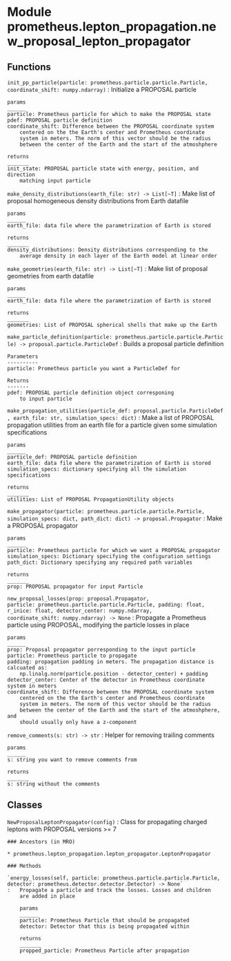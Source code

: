 Module prometheus.lepton_propagation.new_proposal_lepton_propagator
===================================================================

Functions
---------

    
`init_pp_particle(particle: prometheus.particle.particle.Particle, coordinate_shift: numpy.ndarray)`
:   Initialize a PROPOSAL particle
    
    params
    ______
    particle: Prometheus particle for which to make the PROPOSAL state
    pdef: PROPOSAL particle definition
    coordinate_shift: Difference between the PROPOSAL coordinate system
        centered on the the Earth's center and Prometheus coordinate
        system in meters. The norm of this vector should be the radius
        between the center of the Earth and the start of the atmoshphere
    
    returns
    _______
    init_state: PROPOSAL particle state with energy, position, and direction
        matching input particle

    
`make_density_distributions(earth_file: str) ‑> List[~T]`
:   Make list of proposal homogeneous density distributions from
    Earth datafile
    
    params
    ______
    earth_file: data file where the parametrization of Earth is stored
    
    returns
    _______
    density_distributions: Density distributions corresponding to the 
        average density in each layer of the Earth model at linear order

    
`make_geometries(earth_file: str) ‑> List[~T]`
:   Make list of proposal geometries from earth datafile
    
    params
    ______
    earth_file: data file where the parametrization of Earth is stored
    
    returns
    _______
    geometries: List of PROPOSAL spherical shells that make up the Earth

    
`make_particle_definition(particle: prometheus.particle.particle.Particle) ‑> proposal.particle.ParticleDef`
:   Builds a proposal particle definition
    
    Parameters
    ----------
    particle: Prometheus particle you want a ParticleDef for
    
    Returns
    -------
    pdef: PROPOSAL particle definition object corresponing
        to input particle

    
`make_propagation_utilities(particle_def: proposal.particle.ParticleDef, earth_file: str, simulation_specs: dict)`
:   Make a list of PROPOSAL propagation utilities from an earth file
        for a particle given some simulation specifications
    
    params
    ______
    particle_def: PROPOSAL particle definition
    earth_file: data file where the parametrization of Earth is stored
    simulation_specs: dictionary specifying all the simulation specifications
    
    returns
    _______
    utilities: List of PROPOSAL PropagationUtility objects

    
`make_propagator(particle: prometheus.particle.particle.Particle, simulation_specs: dict, path_dict: dict) ‑> proposal.Propagator`
:   Make a PROPOSAL propagator
    
    params
    ______
    particle: Prometheus particle for which we want a PROPOSAL propagator
    simulation_specs: Dictionary specifying the configuration settings
    path_dict: Dictionary specifying any required path variables
    
    returns
    _______
    prop: PROPOSAL propagator for input Particle

    
`new_proposal_losses(prop: proposal.Propagator, particle: prometheus.particle.particle.Particle, padding: float, r_inice: float, detector_center: numpy.ndarray, coordinate_shift: numpy.ndarray) ‑> None`
:   Propagate a Prometheus particle using PROPOSAL, modifying the particle
    losses in place
    
    params
    ______
    prop: Proposal propagator porresponding to the input particle
    particle: Prometheus particle to propagate
    padding: propagation padding in meters. The propagation distance is calcuated as:
        np.linalg.norm(particle.position - detector_center) + padding
    detector_center: Center of the detector in Prometheus coordinate system in meters
    coordinate_shift: Difference between the PROPOSAL coordinate system
        centered on the the Earth's center and Prometheus coordinate
        system in meters. The norm of this vector should be the radius
        between the center of the Earth and the start of the atmoshphere, and 
        should usually only have a z-component

    
`remove_comments(s: str) ‑> str`
:   Helper for removing trailing comments
    
    params
    ______
    s: string you want to remove comments from
    
    returns
    _______
    s: string without the comments

Classes
-------

`NewProposalLeptonPropagator(config)`
:   Class for propagating charged leptons with PROPOSAL versions >= 7

    ### Ancestors (in MRO)

    * prometheus.lepton_propagation.lepton_propagator.LeptonPropagator

    ### Methods

    `energy_losses(self, particle: prometheus.particle.particle.Particle, detector: prometheus.detector.detector.Detector) ‑> None`
    :   Propagate a particle and track the losses. Losses and children
        are added in place
        
        params
        ______
        particle: Prometheus Particle that should be propagated
        detector: Detector that this is being propagated within
        
        returns
        _______
        propped_particle: Prometheus Particle after propagation